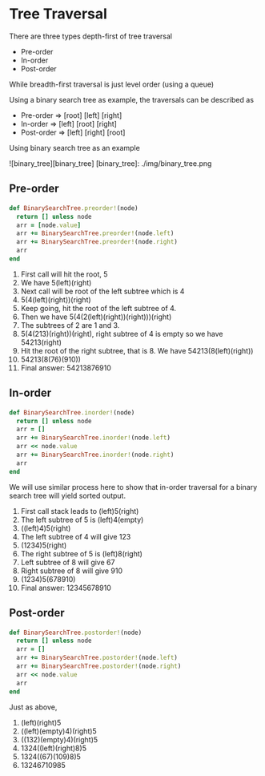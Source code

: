 # Tree Traversal
There are three types depth-first of tree traversal
* Pre-order
* In-order
* Post-order

While breadth-first traversal is just level order (using a queue)

Using a binary search tree as example, the traversals can be described as
* Pre-order => [root] [left] [right]
* In-order => [left] [root] [right]
* Post-order => [left] [right] [root]

Using binary search tree as an example

![binary_tree][binary_tree]
[binary_tree]: ./img/binary_tree.png

## Pre-order
``` ruby
def BinarySearchTree.preorder!(node)
  return [] unless node
  arr = [node.value]
  arr += BinarySearchTree.preorder!(node.left)
  arr += BinarySearchTree.preorder!(node.right)
  arr
end
```
1. First call will hit the root, 5
2. We have 5(left)(right)
3. Next call will be root of the left subtree which is 4
4. 5(4(left)(right))(right)
5. Keep going, hit the root of the left subtree of 4.
6. Then we have 5(4(2(left)(right))(right)))(right)
7. The subtrees of 2 are 1 and 3.
8. 5(4(213)(right))(right), right subtree of 4 is empty so we have 54213(right)
9. Hit the root of the right subtree, that is 8. We have 54213(8(left)(right))
10. 54213(8(76)(910))
11. Final answer: 54213876910

## In-order
``` ruby
def BinarySearchTree.inorder!(node)
  return [] unless node
  arr = []
  arr += BinarySearchTree.inorder!(node.left)
  arr << node.value
  arr += BinarySearchTree.inorder!(node.right)
  arr
end
```
We will use similar process here to show that in-order traversal for a binary search tree will yield sorted output.

1. First call stack leads to (left)5(right)
2. The left subtree of 5 is (left)4(empty)
3. ((left)4)5(right)
4. The left subtree of 4 will give 123
5. (1234)5(right)
6. The right subtree of 5 is (left)8(right)
7. Left subtree of 8 will give 67
8. Right subtree of 8 will give 910
9. (1234)5(678910)
10. Final answer: 12345678910

## Post-order
``` ruby
def BinarySearchTree.postorder!(node)
  return [] unless node
  arr = []
  arr += BinarySearchTree.postorder!(node.left)
  arr += BinarySearchTree.postorder!(node.right)
  arr << node.value
  arr
end
```
Just as above,

1. (left)(right)5
2. ((left)(empty)4)(right)5
3. ((132)(empty)4)(right)5
4. 1324((left)(right)8)5
5. 1324((67)(109)8)5
6. 13246710985

